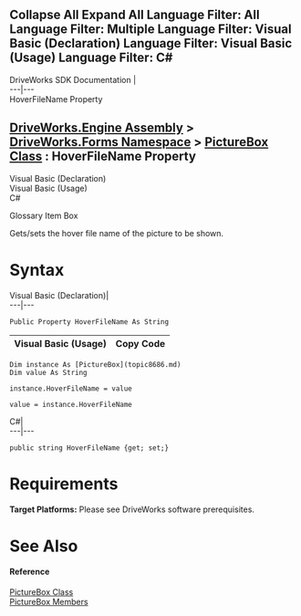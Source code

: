 Collapse All Expand All Language Filter: All  Language Filter: Multiple  Language Filter: Visual Basic (Declaration) Language Filter: Visual Basic (Usage) Language Filter: C#  
---  
DriveWorks SDK Documentation  |   
---|---  
HoverFileName Property   
  
[DriveWorks.Engine Assembly](topic2156.md) > [DriveWorks.Forms Namespace](topic7266.md) > [PictureBox Class](topic8686.md) : HoverFileName Property  
---  
  
Visual Basic (Declaration)    
Visual Basic (Usage)    
C# 

Glossary Item Box

Gets/sets the hover file name of the picture to be shown. 

# Syntax

Visual Basic (Declaration)|   
---|---  
      
    
    Public Property HoverFileName As String  
  
Visual Basic (Usage)| Copy Code  
---|---  
      
    
    Dim instance As [PictureBox](topic8686.md)
    Dim value As String
     
    instance.HoverFileName = value
     
    value = instance.HoverFileName  
  
C#|   
---|---  
      
    
    public string HoverFileName {get; set;}  
  
# Requirements

**Target Platforms:** Please see DriveWorks software prerequisites.

# See Also

#### Reference

[PictureBox Class](topic8686.md)   
[PictureBox Members](topic8687.md)


